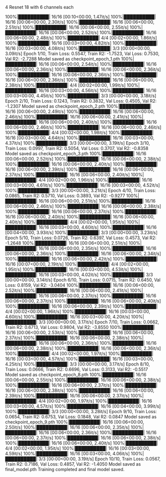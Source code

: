 4 Resnet 18 with 6 channels each

100%|██████████| 16/16 [00:10<00:00,  1.47it/s]
100%|██████████| 16/16 [00:06<00:00,  2.30it/s]
100%|██████████| 16/16 [00:06<00:00,  2.51it/s]
100%|██████████| 16/16 [00:06<00:00,  2.55it/s]
100%|██████████| 16/16 [00:06<00:00,  2.52it/s]
100%|██████████| 16/16 [00:06<00:00,  2.48it/s]
100%|██████████| 4/4 [00:02<00:00,  1.86it/s]
100%|██████████| 16/16 [00:03<00:00,  4.82it/s]
100%|██████████| 16/16 [00:03<00:00,  4.08it/s]
100%|██████████| 3/3 [00:00<00:00,  3.09it/s]
Epoch 1/10, Train Loss: 0.5547, Train R2: -1.7523, Val Loss: 0.7530, Val R2: -2.7288
Model saved as checkpoint_epoch_1.pth
100%|██████████| 16/16 [00:06<00:00,  2.54it/s]
100%|██████████| 16/16 [00:06<00:00,  2.36it/s]
100%|██████████| 16/16 [00:06<00:00,  2.36it/s]
100%|██████████| 16/16 [00:06<00:00,  2.36it/s]
100%|██████████| 16/16 [00:06<00:00,  2.36it/s]
100%|██████████| 16/16 [00:06<00:00,  2.38it/s]
100%|██████████| 4/4 [00:02<00:00,  1.99it/s]
100%|██████████| 16/16 [00:03<00:00,  4.56it/s]
100%|██████████| 16/16 [00:03<00:00,  4.45it/s]
100%|██████████| 3/3 [00:00<00:00,  3.18it/s]
Epoch 2/10, Train Loss: 0.1243, Train R2: 0.3832, Val Loss: 0.4505, Val R2: -1.2307
Model saved as checkpoint_epoch_2.pth
100%|██████████| 16/16 [00:06<00:00,  2.49it/s]
100%|██████████| 16/16 [00:06<00:00,  2.46it/s]
100%|██████████| 16/16 [00:06<00:00,  2.41it/s]
100%|██████████| 16/16 [00:06<00:00,  2.40it/s]
100%|██████████| 16/16 [00:06<00:00,  2.46it/s]
100%|██████████| 16/16 [00:06<00:00,  2.46it/s]
100%|██████████| 4/4 [00:02<00:00,  1.98it/s]
100%|██████████| 16/16 [00:03<00:00,  4.64it/s]
100%|██████████| 16/16 [00:03<00:00,  4.37it/s]
100%|██████████| 3/3 [00:00<00:00,  3.19it/s]
Epoch 3/10, Train Loss: 0.0997, Train R2: 0.5054, Val Loss: 0.3707, Val R2: -0.8358
Model saved as checkpoint_epoch_3.pth
100%|██████████| 16/16 [00:06<00:00,  2.52it/s]
100%|██████████| 16/16 [00:06<00:00,  2.38it/s]
100%|██████████| 16/16 [00:06<00:00,  2.40it/s]
100%|██████████| 16/16 [00:06<00:00,  2.39it/s]
100%|██████████| 16/16 [00:06<00:00,  2.37it/s]
100%|██████████| 16/16 [00:06<00:00,  2.40it/s]
100%|██████████| 4/4 [00:02<00:00,  1.96it/s]
100%|██████████| 16/16 [00:03<00:00,  4.61it/s]
100%|██████████| 16/16 [00:03<00:00,  4.52it/s]
100%|██████████| 3/3 [00:00<00:00,  3.21it/s]
Epoch 4/10, Train Loss: 0.0865, Train R2: 0.5710, Val Loss: 0.3893, Val R2: -0.9277
100%|██████████| 16/16 [00:06<00:00,  2.51it/s]
100%|██████████| 16/16 [00:06<00:00,  2.46it/s]
100%|██████████| 16/16 [00:06<00:00,  2.38it/s]
100%|██████████| 16/16 [00:06<00:00,  2.37it/s]
100%|██████████| 16/16 [00:06<00:00,  2.40it/s]
100%|██████████| 16/16 [00:06<00:00,  2.40it/s]
100%|██████████| 4/4 [00:02<00:00,  1.95it/s]
100%|██████████| 16/16 [00:03<00:00,  4.60it/s]
100%|██████████| 16/16 [00:04<00:00,  3.93it/s]
100%|██████████| 3/3 [00:00<00:00,  3.23it/s]
Epoch 5/10, Train Loss: 0.0726, Train R2: 0.6397, Val Loss: 0.4573, Val R2: -1.2648
100%|██████████| 16/16 [00:06<00:00,  2.51it/s]
100%|██████████| 16/16 [00:06<00:00,  2.35it/s]
100%|██████████| 16/16 [00:06<00:00,  2.36it/s]
100%|██████████| 16/16 [00:06<00:00,  2.34it/s]
100%|██████████| 16/16 [00:06<00:00,  2.42it/s]
100%|██████████| 16/16 [00:07<00:00,  2.19it/s]
100%|██████████| 4/4 [00:02<00:00,  1.95it/s]
100%|██████████| 16/16 [00:03<00:00,  4.53it/s]
100%|██████████| 16/16 [00:03<00:00,  4.02it/s]
100%|██████████| 3/3 [00:00<00:00,  3.14it/s]
Epoch 6/10, Train Loss: 0.0715, Train R2: 0.6450, Val Loss: 0.8159, Val R2: -3.0404
100%|██████████| 16/16 [00:06<00:00,  2.52it/s]
100%|██████████| 16/16 [00:06<00:00,  2.41it/s]
100%|██████████| 16/16 [00:06<00:00,  2.37it/s]
100%|██████████| 16/16 [00:06<00:00,  2.37it/s]
100%|██████████| 16/16 [00:06<00:00,  2.40it/s]
100%|██████████| 16/16 [00:06<00:00,  2.39it/s]
100%|██████████| 4/4 [00:02<00:00,  1.96it/s]
100%|██████████| 16/16 [00:03<00:00,  4.60it/s]
100%|██████████| 16/16 [00:03<00:00,  4.20it/s]
100%|██████████| 3/3 [00:00<00:00,  3.17it/s]
Epoch 7/10, Train Loss: 0.0662, Train R2: 0.6713, Val Loss: 0.9804, Val R2: -3.8550
100%|██████████| 16/16 [00:06<00:00,  2.53it/s]
100%|██████████| 16/16 [00:06<00:00,  2.37it/s]
100%|██████████| 16/16 [00:06<00:00,  2.38it/s]
100%|██████████| 16/16 [00:06<00:00,  2.36it/s]
100%|██████████| 16/16 [00:06<00:00,  2.38it/s]
100%|██████████| 16/16 [00:06<00:00,  2.36it/s]
100%|██████████| 4/4 [00:02<00:00,  1.97it/s]
100%|██████████| 16/16 [00:03<00:00,  4.57it/s]
100%|██████████| 16/16 [00:03<00:00,  4.25it/s]
100%|██████████| 3/3 [00:00<00:00,  3.17it/s]
Epoch 8/10, Train Loss: 0.0666, Train R2: 0.6696, Val Loss: 0.3133, Val R2: -0.5517
Model saved as checkpoint_epoch_8.pth
100%|██████████| 16/16 [00:06<00:00,  2.55it/s]
100%|██████████| 16/16 [00:06<00:00,  2.38it/s]
100%|██████████| 16/16 [00:06<00:00,  2.37it/s]
100%|██████████| 16/16 [00:06<00:00,  2.38it/s]
100%|██████████| 16/16 [00:06<00:00,  2.39it/s]
100%|██████████| 16/16 [00:06<00:00,  2.37it/s]
100%|██████████| 4/4 [00:02<00:00,  1.97it/s]
100%|██████████| 16/16 [00:03<00:00,  4.57it/s]
100%|██████████| 16/16 [00:04<00:00,  3.99it/s]
100%|██████████| 3/3 [00:00<00:00,  3.28it/s]
Epoch 9/10, Train Loss: 0.0654, Train R2: 0.6753, Val Loss: 0.1848, Val R2: 0.0847
Model saved as checkpoint_epoch_9.pth
100%|██████████| 16/16 [00:06<00:00,  2.50it/s]
100%|██████████| 16/16 [00:06<00:00,  2.35it/s]
100%|██████████| 16/16 [00:06<00:00,  2.36it/s]
100%|██████████| 16/16 [00:06<00:00,  2.37it/s]
100%|██████████| 16/16 [00:06<00:00,  2.38it/s]
100%|██████████| 16/16 [00:06<00:00,  2.40it/s]
100%|██████████| 4/4 [00:02<00:00,  1.95it/s]
100%|██████████| 16/16 [00:03<00:00,  4.59it/s]
100%|██████████| 16/16 [00:03<00:00,  4.06it/s]
100%|██████████| 3/3 [00:00<00:00,  3.19it/s]
Epoch 10/10, Train Loss: 0.0567, Train R2: 0.7186, Val Loss: 0.4857, Val R2: -1.4050
Model saved as final_model.pth
Training completed and final model saved.
